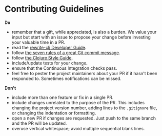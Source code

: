 # Contributing Guidelines

**Do**
- remember that a gift, while appreciated, is also a burden. We value your input but start with an issue to propose your change before investing your valuable time in a PR.
- read the [rewrite-clj Developer Guide](doc/02-developer-guide.adoc).
- follow [the seven rules of a great Git commit message][1].
- follow [the Clojure Style Guide][2].
- include/update tests for your change.
- ensure that the Continuous Integration checks pass.
- feel free to pester the project maintainers about your PR if it hasn't been responded to. Sometimes notifications can be missed.

**Don't**
- include more than one feature or fix in a single PR.
- include changes unrelated to the purpose of the PR. This includes changing the project version number, adding lines to the
`.gitignore` file, or changing the indentation or formatting.
- open a new PR if changes are requested. Just push to the same branch and the PR will be updated.
- overuse vertical whitespace; avoid multiple sequential blank lines.

[1]: https://chris.beams.io/posts/git-commit/#seven-rules
[2]: https://guide.clojure.style

